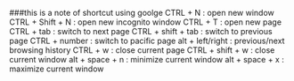 ###this is a note of shortcut using goolge
CTRL + N : open new window
CTRL + Shift + N : open new incognito window
CTRL + T : open new page
CTRL + tab : switch to next page
CTRL + shift + tab : switch to previous page
CTRL + number : switch to pacific page
alt + left/right : previous/next browsing history
CTRL + w : close current page
CTRL + shift + w : close current window
alt + space + n : minimize current window
alt + space + x : maximize current window